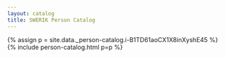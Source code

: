 ```yaml
---
layout: catalog
title: SWERIK Person Catalog
---
```

{% assign p = site.data._person-catalog.i-B1TD61aoCX1X8inXyshE45 %}
{% include person-catalog.html p=p %}

